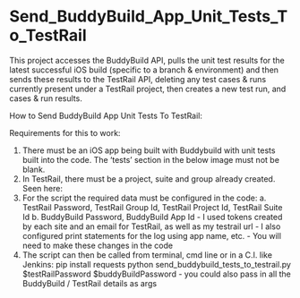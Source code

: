 # Send_BuddyBuild_App_Unit_Tests_To_TestRail
This project accesses the BuddyBuild API, pulls the unit test results for the latest successful iOS build (specific to a branch &amp; environment) and then sends these results to the TestRail API, deleting any test cases &amp; runs currently present under a TestRail project, then creates a new test run, and cases &amp; run results.

How to Send BuddyBuild App Unit Tests To TestRail:

Requirements for this to work:
  1.	There must be an iOS app being built with Buddybuild with unit tests built into the code. The ‘tests’ section in the below image must not be blank.  
  2.	In TestRail, there must be a project, suite and group already created. Seen here:
  3.	For the script the required data must be configured in the code:
   a.	TestRail Password, TestRail Group Id, TestRail Project Id, TestRail Suite Id
   b.	BuddyBuild Password, BuddyBuild App Id
    -	I used tokens created by each site and an email for TestRail, as well as my testrail url
    -	I also configured print statements for the log using app name, etc.
    -	You will need to make these changes in the code
  4.	The script can then be called from terminal, cmd line or in a C.I. like Jenkins:
    pip install requests
    python send_buddybuild_tests_to_testrail.py $testRailPassword $buddyBuildPassword
      -	you could also pass in all the BuddyBuild / TestRail details as args
